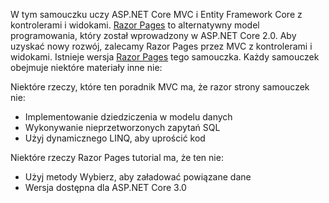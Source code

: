 W tym samouczku uczy ASP.NET Core MVC i Entity Framework Core z kontrolerami i widokami. [Razor Pages](xref:razor-pages/index) to alternatywny model programowania, który został wprowadzony w ASP.NET Core 2.0. Aby uzyskać nowy rozwój, zalecamy Razor Pages przez MVC z kontrolerami i widokami. Istnieje wersja [Razor Pages](xref:data/ef-rp/intro) tego samouczka. Każdy samouczek obejmuje niektóre materiały inne nie:

Niektóre rzeczy, które ten poradnik MVC ma, że razor strony samouczek nie:

* Implementowanie dziedziczenia w modelu danych
* Wykonywanie nieprzetworzonych zapytań SQL
* Użyj dynamicznego LINQ, aby uprościć kod
 
Niektóre rzeczy Razor Pages tutorial ma, że ten nie:

* Użyj metody Wybierz, aby załadować powiązane dane
* Wersja dostępna dla ASP.NET Core 3.0

